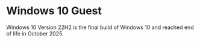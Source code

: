 # Windows 10 Guest

Windows 10 Version 22H2 is the final build of Windows 10 and reached end of life in October 2025.
